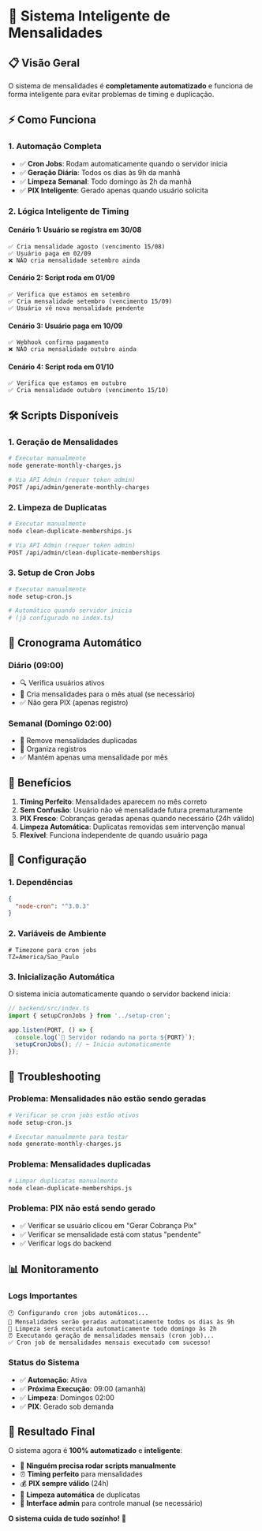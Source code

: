 # 🤖 Sistema Inteligente de Mensalidades

## 📋 Visão Geral

O sistema de mensalidades é **completamente automatizado** e funciona de forma inteligente para evitar problemas de timing e duplicação.

## ⚡ Como Funciona

### **1. Automação Completa**
- ✅ **Cron Jobs**: Rodam automaticamente quando o servidor inicia
- ✅ **Geração Diária**: Todos os dias às 9h da manhã
- ✅ **Limpeza Semanal**: Todo domingo às 2h da manhã
- ✅ **PIX Inteligente**: Gerado apenas quando usuário solicita

### **2. Lógica Inteligente de Timing**

#### **Cenário 1: Usuário se registra em 30/08**
```
✅ Cria mensalidade agosto (vencimento 15/08)
✅ Usuário paga em 02/09
❌ NÃO cria mensalidade setembro ainda
```

#### **Cenário 2: Script roda em 01/09**
```
✅ Verifica que estamos em setembro
✅ Cria mensalidade setembro (vencimento 15/09)
✅ Usuário vê nova mensalidade pendente
```

#### **Cenário 3: Usuário paga em 10/09**
```
✅ Webhook confirma pagamento
❌ NÃO cria mensalidade outubro ainda
```

#### **Cenário 4: Script roda em 01/10**
```
✅ Verifica que estamos em outubro
✅ Cria mensalidade outubro (vencimento 15/10)
```

## 🛠️ Scripts Disponíveis

### **1. Geração de Mensalidades**
```bash
# Executar manualmente
node generate-monthly-charges.js

# Via API Admin (requer token admin)
POST /api/admin/generate-monthly-charges
```

### **2. Limpeza de Duplicatas**
```bash
# Executar manualmente
node clean-duplicate-memberships.js

# Via API Admin (requer token admin)
POST /api/admin/clean-duplicate-memberships
```

### **3. Setup de Cron Jobs**
```bash
# Executar manualmente
node setup-cron.js

# Automático quando servidor inicia
# (já configurado no index.ts)
```

## 📅 Cronograma Automático

### **Diário (09:00)**
- 🔍 Verifica usuários ativos
- 📅 Cria mensalidades para o mês atual (se necessário)
- ✅ Não gera PIX (apenas registro)

### **Semanal (Domingo 02:00)**
- 🧹 Remove mensalidades duplicadas
- 🔄 Organiza registros
- ✅ Mantém apenas uma mensalidade por mês

## 🎯 Benefícios

1. **Timing Perfeito**: Mensalidades aparecem no mês correto
2. **Sem Confusão**: Usuário não vê mensalidade futura prematuramente
3. **PIX Fresco**: Cobranças geradas apenas quando necessário (24h válido)
4. **Limpeza Automática**: Duplicatas removidas sem intervenção manual
5. **Flexível**: Funciona independente de quando usuário paga

## 🔧 Configuração

### **1. Dependências**
```json
{
  "node-cron": "^3.0.3"
}
```

### **2. Variáveis de Ambiente**
```env
# Timezone para cron jobs
TZ=America/Sao_Paulo
```

### **3. Inicialização Automática**
O sistema inicia automaticamente quando o servidor backend inicia:

```typescript
// backend/src/index.ts
import { setupCronJobs } from '../setup-cron';

app.listen(PORT, () => {
  console.log(`🚀 Servidor rodando na porta ${PORT}`);
  setupCronJobs(); // ← Inicia automaticamente
});
```

## 🚨 Troubleshooting

### **Problema: Mensalidades não estão sendo geradas**
```bash
# Verificar se cron jobs estão ativos
node setup-cron.js

# Executar manualmente para testar
node generate-monthly-charges.js
```

### **Problema: Mensalidades duplicadas**
```bash
# Limpar duplicatas manualmente
node clean-duplicate-memberships.js
```

### **Problema: PIX não está sendo gerado**
- ✅ Verificar se usuário clicou em "Gerar Cobrança Pix"
- ✅ Verificar se mensalidade está com status "pendente"
- ✅ Verificar logs do backend

## 📊 Monitoramento

### **Logs Importantes**
```
🕐 Configurando cron jobs automáticos...
📅 Mensalidades serão geradas automaticamente todos os dias às 9h
🧹 Limpeza será executada automaticamente todo domingo às 2h
⏰ Executando geração de mensalidades mensais (cron job)...
✅ Cron job de mensalidades mensais executado com sucesso!
```

### **Status do Sistema**
- ✅ **Automação**: Ativa
- ✅ **Próxima Execução**: 09:00 (amanhã)
- ✅ **Limpeza**: Domingos 02:00
- ✅ **PIX**: Gerado sob demanda

## 🎉 Resultado Final

O sistema agora é **100% automatizado** e **inteligente**:

- 🤖 **Ninguém precisa rodar scripts manualmente**
- ⏰ **Timing perfeito** para mensalidades
- 💰 **PIX sempre válido** (24h)
- 🧹 **Limpeza automática** de duplicatas
- 📱 **Interface admin** para controle manual (se necessário)

**O sistema cuida de tudo sozinho!** 🚀




